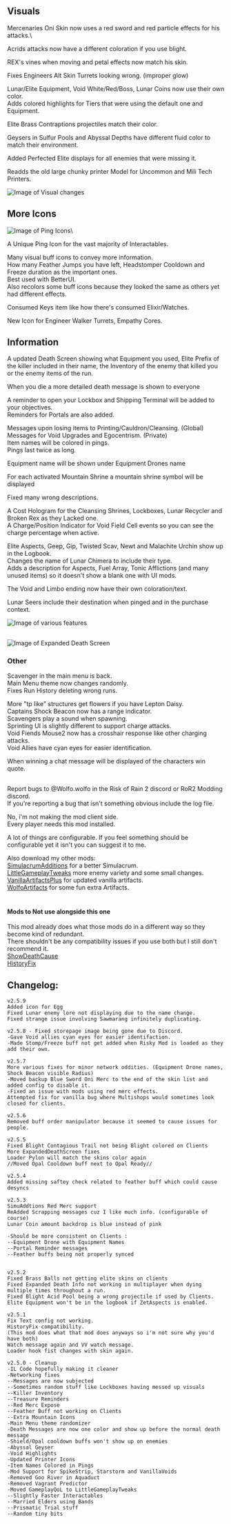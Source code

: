 ## Visuals
Mercenaries Oni Skin now uses a red sword and red particle effects for his attacks.\

Acrids attacks now have a different coloration if you use blight.

REX's vines when moving and petal effects now match his skin.

Fixes Engineers Alt Skin Turrets looking wrong. (improper glow) 

Lunar/Elite Equipment, Void White/Red/Boss, Lunar Coins now use their own color.\
Adds colored highlights for Tiers that were using the default one and Equipment.

Elite Brass Contraptions projectiles match their color.

Geysers in Sulfur Pools and Abyssal Depths have different fluid color to match their environment.

Added Perfected Elite displays for all enemies that were missing it.

Readds the old large chunky printer Model for Uncommon and Mili Tech Printers.

![Image of Visual changes](https://raw.githubusercontent.com/WolfoIsBestWolf/ror2-WolfoQualityoLlife/main/modPageImages/wqolFeatures2.png)

## More Icons
![Image of Ping Icons](https://raw.githubusercontent.com/WolfoIsBestWolf/ror2-WolfoQualityoLlife/main/modPageImages/wqolPingIcons.png)\
 
A Unique Ping Icon for the vast majority of Interactables.

Many visual buff icons to convey more information.\
How many Feather Jumps you have left, Headstomper Cooldown and Freeze duration as the important ones.\
Best used with BetterUI.\
Also recolors some buff icons because they looked the same as others yet had different effects.

Consumed Keys item like how there's consumed Elixir/Watches.

New Icon for Engineer Walker Turrets, Empathy Cores.

## Information
A updated Death Screen showing what Equipment you used, Elite Prefix of the killer included in their name, the Inventory of the enemy that killed you or the enemy items of the run.

When you die a more detailed death message is shown to everyone

A reminder to open your Lockbox and Shipping Terminal will be added to your objectives.\
Reminders for Portals are also added.

Messages upon losing items to Printing/Cauldron/Cleansing. (Global)\
Messages for Void Upgrades and Egocentrism. (Private)\
Item names will be colored in pings.\
Pings last twice as long.

Equipment name will be shown under Equipment Drones name

For each activated Mountain Shrine a mountain shrine symbol will be displayed
 
Fixed many wrong descriptions.

A Cost Hologram for the Cleansing Shrines, Lockboxes, Lunar Recycler and Broken Rex as they Lacked one.  
A Charge/Position Indicator for Void Field Cell events so you can see the charge percentage when active.  


Elite Aspects, Geep, Gip, Twisted Scav, Newt and Malachite Urchin show up in the Logbook.   
Changes the name of Lunar Chimera to include their type.    
Adds a description for Aspects, Fuel Array, Tonic Afflictions (and many unused items) so it doesn't show a blank one with UI mods.  

The Void and Limbo ending now have their own coloration/text.

Lunar Seers include their destination when pinged and in the purchase context.

![Image of various features](https://raw.githubusercontent.com/WolfoIsBestWolf/ror2-WolfoQualityoLlife/main/modPageImages/wqolFeatures1.png)

##

![Image of Expanded Death Screen](https://raw.githubusercontent.com/WolfoIsBestWolf/ror2-WolfoQualityoLlife/main/modPageImages/wqolDeath.png)

### Other
Scavenger in the main menu is back.\
Main Menu theme now changes randomly.\
Fixes Run History deleting wrong runs.  

More "tp like" structures get flowers if you have Lepton Daisy.\
Captains Shock Beacon now has a range indicator.\
Scavengers play a sound when spawning.\
Sprinting UI is slightly different to support charge attacks.\
Void Fiends Mouse2 now has a crosshair response like other charging attacks.\
Void Allies have cyan eyes for easier identification.

When winning a chat message will be displayed of the characters win quote.

##
Report bugs to @Wolfo.wolfo in the Risk of Rain 2 discord or RoR2 Modding discord.\
If you're reporting a bug that isn't something obvious include the log file.

No, i'm not making the mod client side.\
Every player needs this mod installed.

A lot of things are configurable. If you feel something should be configurable yet it isn't you can suggest it to me.

Also download my other mods:\
[SimulacrumAdditions](https://thunderstore.io/package/Wolfo/SimulacrumAdditions) for a better Simulacrum.  
[LittleGameplayTweaks](https://thunderstore.io/package/Wolfo/LittleGameplayTweaks/) more enemy variety and some small changes.  
[VanillaArtifactsPlus](https://thunderstore.io/package/Wolfo/VanillaArtifactsPlus) for updated vanilla artifacts.  
[WolfoArtifacts](https://thunderstore.io/package/Wolfo/WolfoArtifacts) for some fun extra Artifacts.   

# 
#### Mods to Not use alongside this one
This mod already does what those mods do in a different way so they become kind of redundant.\
There shouldn't be any compatibility issues if you use both but I still don't recommend it.  
[ShowDeathCause](https://thunderstore.io/package/NotTsunami/ShowDeathCause/)   
[HistoryFix](https://thunderstore.io/package/6thmoon/HistoryFix/)     


## Changelog:
```
v2.5.9
Added icon for Egg
Fixed Lunar enemy lore not displaying due to the name change.
Fixed strange issue involving Sawmarang infinitely duplicating.

v2.5.8 - Fixed storepage image being gone due to Discord.
-Gave Void allies cyan eyes for easier identifaction.
-Made Stomp/Freeze buff not get added when Risky Mod is loaded as they add their own.

v2.5.7
More various fixes for minor network oddities. (Equipment Drone names, Shock Beacon visible Radius)
-Moved backup Blue Sword Oni Merc to the end of the skin list and added config to disable it.
-Fixed an issue with mods using red merc effects.
Attempted fix for vanilla bug where Multishops would sometimes look closed for clients.

v2.5.6
Removed buff order manipulator because it seemed to cause issues for people.

v2.5.5
Fixed Blight Contagious Trail not being Blight colored on Clients
More ExpandedDeathScreen fixes
Loader Pylon will match the skins color again
//Moved Opal Cooldown buff next to Opal Ready//

v2.5.4
Added missing saftey check related to feather buff which could cause desyncs

v2.5.3
SimuAddtions Red Merc support
ReAdded Scrapping messages cuz I like much info. (configurable of course)
Lunar Coin amount backdrop is blue instead of pink

-Should be more consistent on Clients : 
--Equipment Drone with Equipment Names
--Portal Reminder messages 
--Feather buffs being not properly synced


v2.5.2
Fixed Brass Balls not getting elite skins on clients
Fixed Expanded Death Info not working in multiplayer when dying multiple times throughout a run.
Fixed Blight Acid Pool being a wrong projectile if used by Clients.
Elite Equipment won't be in the logbook if ZetAspects is enabled.

v2.5.1
Fix Text config not working.  
HistoryFix compatibility.   
(This mod does what that mod does anyways so i'm not sure why you'd have both)  
Watch message again and VV watch message.  
Loader hook fist changes with skin again.    

v2.5.0 - Cleanup  
-IL Code hopefully making it cleaner  
-Networking fixes  
--Messages are now subjected  
--Sometimes random stuff like Lockboxes having messed up visuals  
--Killer Inventory  
--Treasure Reminders  
--Red Merc Expose  
--Feather Buff not working on Clients   
--Extra Mountain Icons  
-Main Menu theme randomizer
-Death Messages are now one color and show up before the normal death message  
-Shield/Opal cooldown buffs won't show up on enemies  
-Abyssal Geyser  
-Void Highlights  
-Updated Printer Icons  
-Item Names Colored in Pings  
-Mod Support for SpikeStrip, Starstorm and VanillaVoids  
-Removed Goo River in Aquaduct  
-Removed Vagrant Predictor  
-Moved GameplayQoL to LittleGameplayTweaks  
--Slightly Faster Interactables   
--Married Elders using Bands  
--Prismatic Trial stuff   
--Random tiny bits  

